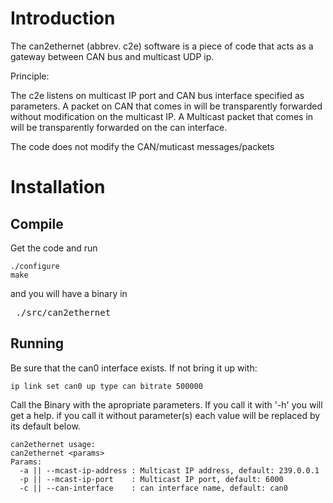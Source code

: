 # Introduction

The can2ethernet (abbrev. c2e) software is a piece of code that acts as a gateway between CAN bus and multicast UDP ip.

Principle:

The c2e listens on multicast IP port and CAN bus interface specified as parameters. A packet on CAN that comes in will be
transparently forwarded without modification on the multicast IP.
A Multicast packet that comes in will be transparently forwarded on the can interface.

The code does not modify the CAN/muticast messages/packets

# Installation

## Compile

Get the code and run

```
./configure
make
```

and you will have a binary in
<pre> ./src/can2ethernet </pre>

## Running

Be sure that the can0 interface exists. If not bring it up with:

```
ip link set can0 up type can bitrate 500000
```

Call the Binary with the apropriate parameters. If you call it with '-h' you will get a help.
if you call it without parameter(s) each value will be replaced by its default below.

```
can2ethernet usage:
can2ethernet <params>
Params:
  -a || --mcast-ip-address : Multicast IP address, default: 239.0.0.1
  -p || --mcast-ip-port    : Multicast IP port, default: 6000
  -c || --can-interface    : can interface name, default: can0
```
